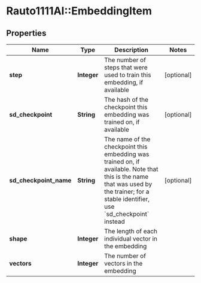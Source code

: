 # Rauto1111AI::EmbeddingItem

## Properties
Name | Type | Description | Notes
------------ | ------------- | ------------- | -------------
**step** | **Integer** | The number of steps that were used to train this embedding, if available | [optional] 
**sd_checkpoint** | **String** | The hash of the checkpoint this embedding was trained on, if available | [optional] 
**sd_checkpoint_name** | **String** | The name of the checkpoint this embedding was trained on, if available. Note that this is the name that was used by the trainer; for a stable identifier, use &#x60;sd_checkpoint&#x60; instead | [optional] 
**shape** | **Integer** | The length of each individual vector in the embedding | 
**vectors** | **Integer** | The number of vectors in the embedding | 

